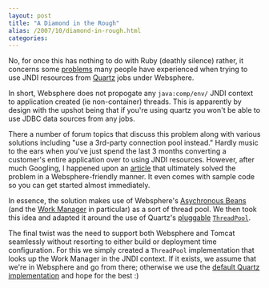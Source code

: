 ```yaml
---
layout: post
title: "A Diamond in the Rough"
alias: /2007/10/diamond-in-rough.html
categories:
---
```

No, for once this has nothing to do with Ruby (deathly silence) rather, it concerns some [problems](http://forums.opensymphony.com/message.jspa?messageID=12549) many people have experienced when trying to use JNDI resources from [Quartz](http://www.opensymphony.com/quartz/) jobs under Websphere.

In short, Websphere does not propogate any `java:comp/env/` JNDI context to application created (ie non-container) threads. This is apparently by design with the upshot being that if you're using quartz you won't be able to use JDBC data sources from any jobs.

There a number of forum topics that discuss this problem along with various solutions including "use a 3rd-party connection pool instead." Hardly music to the ears when you've just spend the last 3 months converting a customer's entire application over to using JNDI resources. However, after much Googling, I happened upon an [article](http://www.ibm.com/developerworks/websphere/techjournal/0606_johnson/0606_johnson.html) that ultimately solved the problem in a Websphere-friendly manner. It even comes with sample code so you can get started almost immediately.

In essence, the solution makes use of Websphere's [Asychronous Beans](http://publib.boulder.ibm.com/infocenter/wsdoc400/v6r0/index.jsp?topic=/com.ibm.websphere.iseries.doc/info/ae/asyncbns/concepts/casb_workmgr.html) (and the [Work Manager](http://publib.boulder.ibm.com/infocenter/wsdoc400/v6r0/index.jsp?topic=/com.ibm.websphere.iseries.doc/info/ae/asyncbns/concepts/casb_workmgr.html) in particular) as a sort of thread pool. We then took this idea and adapted it around the use of Quartz's [pluggable<a/> <a href="http://www.opensymphony.com/quartz/api/">`ThreadPool`](http://www.opensymphony.com/quartz/wikidocs/ConfigThreadPool.html).

The final twist was the need to support both Websphere and Tomcat seamlessly without resorting to either build or deployment time configuration. For this we simply created a `ThreadPool` implementation that looks up the Work Manager in the JNDI context. If it exists, we assume that we're in Websphere and go from there; otherwise we use the [default Quartz implementation](http://www.opensymphony.com/quartz/api/org/quartz/simpl/SimpleThreadPool.html) and hope for the best :)
